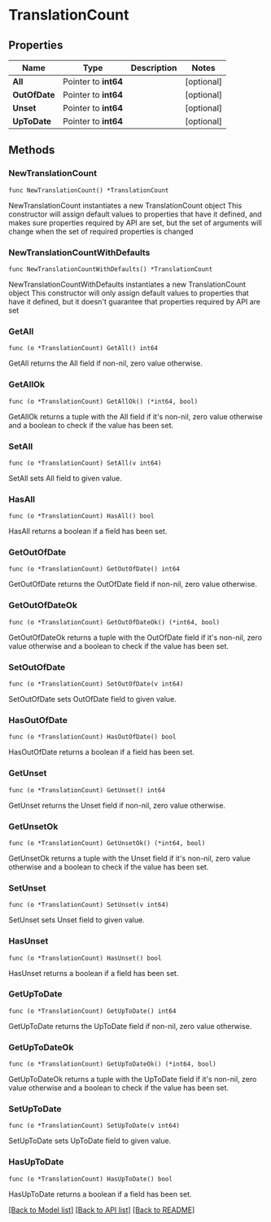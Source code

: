 # TranslationCount

## Properties

Name | Type | Description | Notes
------------ | ------------- | ------------- | -------------
**All** | Pointer to **int64** |  | [optional] 
**OutOfDate** | Pointer to **int64** |  | [optional] 
**Unset** | Pointer to **int64** |  | [optional] 
**UpToDate** | Pointer to **int64** |  | [optional] 

## Methods

### NewTranslationCount

`func NewTranslationCount() *TranslationCount`

NewTranslationCount instantiates a new TranslationCount object
This constructor will assign default values to properties that have it defined,
and makes sure properties required by API are set, but the set of arguments
will change when the set of required properties is changed

### NewTranslationCountWithDefaults

`func NewTranslationCountWithDefaults() *TranslationCount`

NewTranslationCountWithDefaults instantiates a new TranslationCount object
This constructor will only assign default values to properties that have it defined,
but it doesn't guarantee that properties required by API are set

### GetAll

`func (o *TranslationCount) GetAll() int64`

GetAll returns the All field if non-nil, zero value otherwise.

### GetAllOk

`func (o *TranslationCount) GetAllOk() (*int64, bool)`

GetAllOk returns a tuple with the All field if it's non-nil, zero value otherwise
and a boolean to check if the value has been set.

### SetAll

`func (o *TranslationCount) SetAll(v int64)`

SetAll sets All field to given value.

### HasAll

`func (o *TranslationCount) HasAll() bool`

HasAll returns a boolean if a field has been set.

### GetOutOfDate

`func (o *TranslationCount) GetOutOfDate() int64`

GetOutOfDate returns the OutOfDate field if non-nil, zero value otherwise.

### GetOutOfDateOk

`func (o *TranslationCount) GetOutOfDateOk() (*int64, bool)`

GetOutOfDateOk returns a tuple with the OutOfDate field if it's non-nil, zero value otherwise
and a boolean to check if the value has been set.

### SetOutOfDate

`func (o *TranslationCount) SetOutOfDate(v int64)`

SetOutOfDate sets OutOfDate field to given value.

### HasOutOfDate

`func (o *TranslationCount) HasOutOfDate() bool`

HasOutOfDate returns a boolean if a field has been set.

### GetUnset

`func (o *TranslationCount) GetUnset() int64`

GetUnset returns the Unset field if non-nil, zero value otherwise.

### GetUnsetOk

`func (o *TranslationCount) GetUnsetOk() (*int64, bool)`

GetUnsetOk returns a tuple with the Unset field if it's non-nil, zero value otherwise
and a boolean to check if the value has been set.

### SetUnset

`func (o *TranslationCount) SetUnset(v int64)`

SetUnset sets Unset field to given value.

### HasUnset

`func (o *TranslationCount) HasUnset() bool`

HasUnset returns a boolean if a field has been set.

### GetUpToDate

`func (o *TranslationCount) GetUpToDate() int64`

GetUpToDate returns the UpToDate field if non-nil, zero value otherwise.

### GetUpToDateOk

`func (o *TranslationCount) GetUpToDateOk() (*int64, bool)`

GetUpToDateOk returns a tuple with the UpToDate field if it's non-nil, zero value otherwise
and a boolean to check if the value has been set.

### SetUpToDate

`func (o *TranslationCount) SetUpToDate(v int64)`

SetUpToDate sets UpToDate field to given value.

### HasUpToDate

`func (o *TranslationCount) HasUpToDate() bool`

HasUpToDate returns a boolean if a field has been set.


[[Back to Model list]](../README.md#documentation-for-models) [[Back to API list]](../README.md#documentation-for-api-endpoints) [[Back to README]](../README.md)


